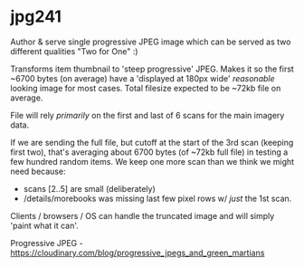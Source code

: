 # jpg241
Author &amp; serve single progressive JPEG image which can be served as two different qualities "Two for One" :)


Transforms item thumbnail to 'steep progressive' JPEG.
Makes it so the first ~6700 bytes (on average) have a 'displayed at 180px wide' _reasonable_
looking image for most cases.  Total filesize expected to be ~72kb file on average.

File will rely _primarily_ on the first and last of 6 scans for the main imagery data.

If we are sending the full file, but cutoff at the start of the 3rd scan (keeping first two),
that's averaging about 6700 bytes (of ~72kb full file) in testing a few hundred random items.
We keep one more scan than we think we might need because:
 - scans [2..5] are small (deliberately)
 - /details/morebooks was missing last few pixel rows w/ _just_ the 1st scan.

Clients / browsers / OS can handle the truncated image and will simply 'paint what it can'.

Progressive JPEG - https://cloudinary.com/blog/progressive_jpegs_and_green_martians
